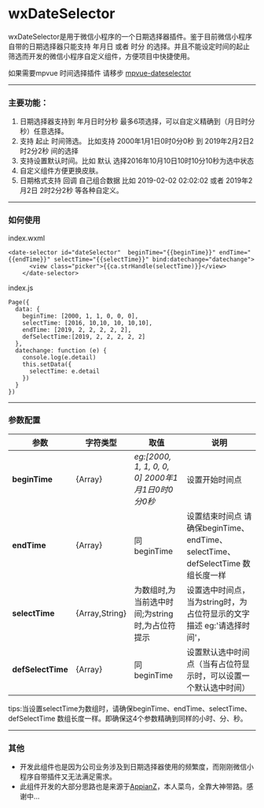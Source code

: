 
# wxDateSelector
wxDateSelector是用于微信小程序的一个日期选择器插件。鉴于目前微信小程序自带的日期选择器只能支持 年月日 或者 时分 的选择。并且不能设定时间的起止筛选而开发的微信小程序自定义组件，方便项目中快捷使用。

如果需要mpvue 时间选择插件 请移步 [mpvue-dateselector](https://github.com/NxGreen/mpvue-dateselector) 


----------


 ### 主要功能：
 1. 日期选择器支持到 年月日时分秒 最多6项选择，可以自定义精确到（月日时分秒）任意选择。
 2. 支持 起止 时间筛选。 比如支持 2000年1月1日0时0分0秒 到 2019年2月2日2时2分2秒 间的选择
 3. 支持设置默认时间。比如 默认 选择2016年10月10日10时10分10秒为选中状态
 4. 自定义组件方便更换皮肤。
 5. 日期格式支持 回调 自己组合数据 比如 2019-02-02 02:02:02 或者 2019年2月2日 2时2分2秒 等各种自定义。
 


----------


### 如何使用
index.wxml

```
<date-selector id="dateSelector"  beginTime="{{beginTime}}" endTime="{{endTime}}" selectTime="{{selectTime}}" bind:datechange="datechange">
      <view class="picker">{{ca.strHandle(selectTime)}}</view>
    </date-selector>
```

index.js
```
Page({
  data: {
    beginTime: [2000, 1, 1, 0, 0, 0],
    selectTime: [2016, 10,10, 10, 10,10],
    endTime: [2019, 2, 2, 2, 2, 2],
    defSelectTime:[2019, 2, 2, 2, 2, 2]
  },
  datechange: function (e) {
    console.log(e.detail)
    this.setData({
      selectTime: e.detail
    })
  }
})
```


----------


### 参数配置


| 参数 | 字符类型  |  取值  | 说明 | 
| -----| -----| -----| -----|
|  **beginTime**   |  {Array} |*eg:[2000, 1, 1, 0, 0, 0]    2000年1月1日0时0分0秒*| 设置开始时间点 |
|  **endTime** |  {Array} |同beginTime| 设置结束时间点 请确保beginTime、endTime、selectTime、defSelectTime 数组长度一样 |
|  **selectTime**  |  {Array,String} |为数组时,为当前选中时间;为string时,为占位符提示| 设置选中时间点，当为string时，为占位符显示的文字描述 eg:'请选择时间'， |
|  **defSelectTime**  |  {Array} |同beginTime| 设置默认选中时间点（当有占位符显示时，可以设置一个默认选中时间） |

tips:当设置selectTime为数组时，请确保beginTime、endTime、selectTime、defSelectTime 数组长度一样。即确保这4个参数精确到同样的小时、分、秒。

----------
### 其他

 - 开发此组件也是因为公司业务涉及到日期选择器使用的频繁度，而刚刚微信小程序自带插件又无法满足需求。
 - 此组件开发的大部分思路也是来源于[AppianZ][1]，本人菜鸟，全靠大神带路。感谢中...
 


  [1]: https://github.com/AppianZ/multi-picker/tree/master/DateSelector

